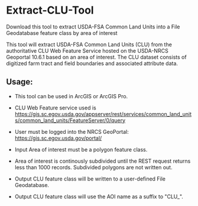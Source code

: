 # Extract-CLU-Tool
Download this tool to extract USDA-FSA Common Land Units into a File Geodatabase feature class by area of interest

This tool will extract USDA-FSA Common Land Units (CLU) from the authoritative CLU Web Feature Service hosted on the USDA-NRCS Geoportal 10.6.1 based on an area of interest. The CLU dataset consists of digitized farm tract and field boundaries and associated attribute data.

## Usage:
   - This tool can be used in ArcGIS or ArcGIS Pro.
   - CLU Web Feature service used is https://gis.sc.egov.usda.gov/appserver/rest/services/common_land_units/common_land_units/FeatureServer/0/query

   - User must be logged into the NRCS GeoPortal: https://gis.sc.egov.usda.gov/portal/
   - Input Area of interest must be a polygon feature class.
   - Area of interest is continously subdivided until the REST request returns less than 1000 records. Subdivided polygons are not written out.
   - Output CLU feature class will be written to a user-defined File Geodatabase.
   - Output CLU feature class will use the AOI name as a suffix to "CLU_".
